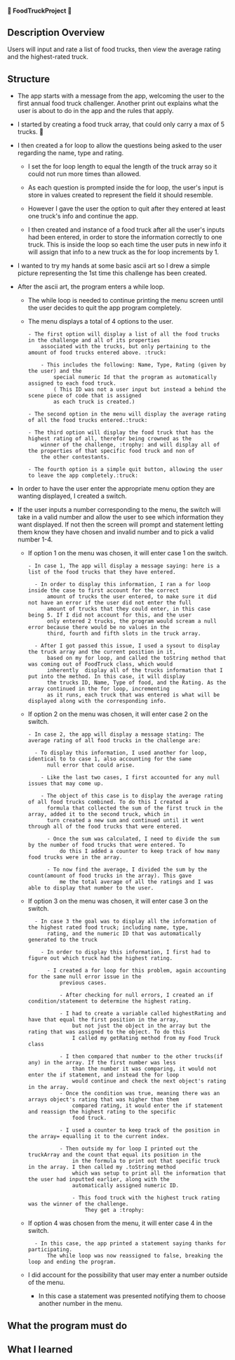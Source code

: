####                         :truck:              **FoodTruckProject**                 :truck:                              ####


##                                              **Description Overview**                                                      ##


Users will input and rate a list of food trucks, then view the average rating and the highest-rated truck.


##                                                    **Structure**                                                           ##  

- The app starts with a message from the app, welcoming the user to the first annual food truck challenger. Another print
    out explains what the user is about to do in the app and the rules that apply.


- I started by creating a food truck array, that could only carry a max of 5 trucks. :truck:

- I then created a for loop to allow the questions being asked to the user regarding the name, type and rating.

  - I set the for loop length to equal the length of the truck array so it could not run more times than allowed.

  - As each question is prompted inside the for loop, the user's input is store in values created to represent the field
      it should resemble.

  - However I gave the user the option to quit after they entered at least one truck's info and continue the app.

  -  I then created and instance of a food truck after all the user's inputs had been entered, in order to store the
      information correctly to one truck. This is inside the loop so each time the user puts in new info it will assign
      that info to a new truck as the for loop increments by 1.


- I wanted to try my hands at some basic ascii art so I drew a simple picture representing the 1st time this challenge has
    been created.

- After the ascii art, the program enters a while loop.

  - The while loop is needed to continue printing the menu screen until the user decides to quit the app program
      completely.

  - The menu displays a total of 4 options to the user.

        - The first option will display a list of all the food trucks in the challenge and all of its properties
            associated with the trucks, but only pertaining to the amount of food trucks entered above. :truck:

            - This includes the following: Name, Type, Rating (given by the user) and the
                special numeric Id that the program as automatically assigned to each food truck.
                ( This ID was not a user input but instead a behind the scene piece of code that is assigned
                as each truck is created.)

        - The second option in the menu will display the average rating of all the food trucks entered.:truck:

        - The third option will display the food truck that has the highest rating of all, therefor being crowned as the
            winner of the challenge, :trophy: and will display all of the properties of that specific food truck and non of
            the other contestants.

        - The fourth option is a simple quit button, allowing the user to leave the app completely.:truck:

- In order to have the user enter the appropriate menu option they are wanting displayed, I created a switch.

- If the user inputs a number corresponding to the menu, the switch will take in a valid number and allow the user to
    see which information they want displayed. If not then the screen will prompt and statement letting them know
    they have chosen and invalid number and to pick  a valid number 1-4.

  - If option 1 on the menu was chosen, it will enter case 1 on the switch.

        - In case 1, The app will display a message saying: here is a list of the food trucks that they have entered.

          - In order to display this information, I ran a for loop inside the case to first account for the correct
              amount of trucks the user entered, to make sure it did not have an error if the user did not enter the full
              amount of trucks that they could enter, in this case being 5. If I did not account for this, and the user
              only entered 2 trucks, the program would scream a null error because there would be no values in the
              third, fourth and fifth slots in the truck array.

          - After I got passed this issue, I used a sysout to display the truck array and the current position in it,
              based on my for loop, and called the toString method that was coming out of FoodTruck class, which would
              inherently  display all of the trucks information that I put into the method. In this case, it will display
              the trucks ID, Name, Type of food, and the Rating. As the array continued in the for loop, incrementing
              as it runs, each truck that was entered is what will be displayed along with the corresponding info.

  - If option 2 on the menu was chosen, it will enter case 2 on the switch.

        - In case 2, the app will display a message stating: The average rating of all food trucks in the challenge are:

          - To display this information, I used another for loop, identical to to case 1, also accounting for the same
              null error that could arise.

            - Like the last two cases, I first accounted for any null issues that may come up.

            - The object of this case is to display the average rating of all food trucks combined. To do this I created a
              formula that collected the sum of the first truck in the array, added it to the second truck, which in
              turn created a new sum and continued until it went through all of the food trucks that were entered.

              - Once the sum was calculated, I need to divide the sum by the number of food trucks that were entered. To
                  do this I added a counter to keep track of how many food trucks were in the array.

              - To now find the average, I divided the sum by the count(amount of food trucks in the array). This gave
                  me the total average of all the ratings and I was able to display that number to the user.

  - If option 3 on the menu was chosen, it will enter case 3 on the switch.

          - In case 3 the goal was to display all the information of the highest rated food truck; including name, type,
              rating, and the numeric ID that was automatically generated to the truck

            - In order to display this information, I first had to figure out which truck had the highest rating.

              - I created a for loop for this problem, again accounting for the same null error issue in the
                  previous cases.

                  - After checking for null errors, I created an if condition/statement to determine the highest rating.

                  - I had to create a variable called highestRating and have that equal the first position in the array,
                      but not just the object in the array but the rating that was assigned to the object. To do this
                      I called my getRating method from my Food Truck class

                  - I then compared that number to the other trucks(if any) in the array. If the first number was less
                      than the number it was comparing, it would not enter the if statement, and instead the for loop
                      would continue and check the next object's rating in the array.
                  - Once the condition was true, meaning there was an arrays object's rating that was higher than them
                      compared rating, it would enter the if statement and reassign the highest rating to the specific
                      food truck.

                  - I used a counter to keep track of the position in the array= equalling it to the current index.

                  - Then outside my for loop I printed out the truckArray and the count that equal its position in the
                      in the formula to print out that specific truck in the array. I then called my .toString method
                      which was setup to print all the information that the user had inputted earlier, along with the
                      automatically assigned numeric ID.

                      - This food truck with the highest truck rating was the winner of the challenge.
                          They get a :trophy:


  - If option 4 was chosen from the menu, it will enter case 4 in the switch.

          - In this case, the app printed a statement saying thanks for participating.
              The while loop was now reassigned to false, breaking the loop and ending the program.


  - I did account for the possibility that user may enter a number outside of the menu.

    - In this case a statement was presented notifying them to choose another number in the menu.








































## What the program must do ##



## What I learned ##
